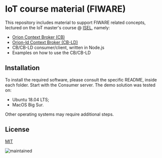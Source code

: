 # IoT course material (FIWARE)

This repository includes material to support FIWARE related concepts, lectured on the IoT master's course @ [ISEL](http://www.isel.pt), namely:
* [Orion Context Broker (CB)](https://fiware-orion.readthedocs.io/en/master/)
* [Orion-ld Context Broker (CB-LD)](https://github.com/FIWARE/context.Orion-LD/blob/develop/doc/manuals-ld/entities-and-attributes.md)	
* CB/CB-LD consumer/client, written in Node.js
* Examples on how to use the CB/CB-LD

## Installation

To install the required software, please consult the specific README, inside each folder. Start with the Consumer server.
The demo solution was tested on:
- Ubuntu 18.04 LTS; 
- MacOS Big Sur.

Other operating systems may require additional steps.

## License
[MIT](https://choosealicense.com/licenses/mit/)

![maintained](https://img.shields.io/badge/Maintained%3F-yes-green.svg)